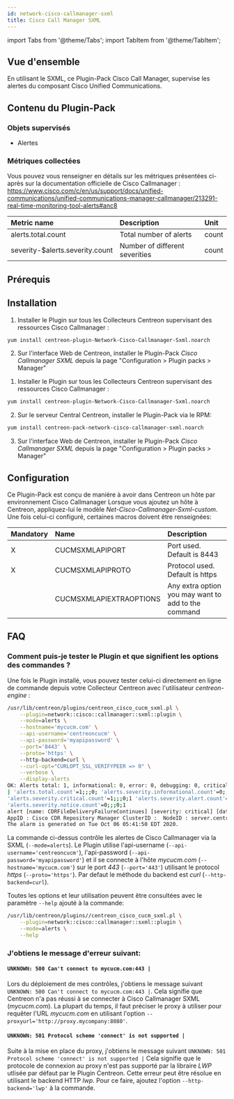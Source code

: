 ```yaml
---
id: network-cisco-callmanager-sxml
title: Cisco Call Manager SXML
---
```

import Tabs from '@theme/Tabs';
import TabItem from '@theme/TabItem';


## Vue d'ensemble

En utilisant le SXML, ce Plugin-Pack Cisco Call Manager, supervise les alertes du composant Cisco Unified Communications.

## Contenu du Plugin-Pack

### Objets supervisés

* Alertes

### Métriques collectées

Vous pouvez vous renseigner en détails sur les métriques présentées ci-après sur la documentation officielle 
de Cisco Callmanager : https://www.cisco.com/c/en/us/support/docs/unified-communications/unified-communications-manager-callmanager/213291-real-time-monitoring-tool-alerts#anc8

<Tabs groupId="sync">
<TabItem value="Alerts" label="Alerts">

| Metric name                      | Description                         | Unit  |
| :------------------------------- | :---------------------------------- | :---- |
| alerts.total.count               | Total number of alerts              | count |
| severity-$alerts.severity.count  | Number of different severities      | count |

</TabItem>
</Tabs>

## Prérequis

## Installation

<Tabs groupId="sync">
<TabItem value="Online License" label="Online License">

1. Installer le Plugin sur tous les Collecteurs Centreon supervisant des ressources Cisco Callmanager :

```bash
yum install centreon-plugin-Network-Cisco-Callmanager-Sxml.noarch
```

2. Sur l'interface Web de Centreon, installer le Plugin-Pack *Cisco Callmanager SXML* depuis la page "Configuration > Plugin packs > Manager"

</TabItem>
<TabItem value="Offline License" label="Offline License">

1. Installer le Plugin sur tous les Collecteurs Centreon supervisant des ressources Cisco Callmanager :

```bash
yum install centreon-plugin-Network-Cisco-Callmanager-Sxml.noarch
```

2. Sur le serveur Central Centreon, installer le Plugin-Pack via le RPM:

```bash
yum install centreon-pack-network-cisco-callmanager-sxml.noarch
```

3. Sur l'interface Web de Centreon, installer le Plugin-Pack *Cisco Callmanager SXML* depuis la page "Configuration > Plugin packs > Manager"

</TabItem>
</Tabs>

## Configuration

Ce Plugin-Pack est conçu de manière à avoir dans Centreon un hôte par environnement Cisco Callmanager
Lorsque vous ajoutez un hôte à Centreon, appliquez-lui le modèle *Net-Cisco-Callmanager-Sxml-custom*.
Une fois celui-ci configuré, certaines macros doivent être renseignées:

| Mandatory   | Name                     | Description                                         |
| :---------- | :----------------------- | :-------------------------------------------------- |
| X           | CUCMSXMLAPIPORT          | Port used. Default is 8443                          |          
| X           | CUCMSXMLAPIPROTO         | Protocol used. Default is https                     |
|             | CUCMSXMLAPIEXTRAOPTIONS  | Any extra option you may want to add to the command |

## FAQ

### Comment puis-je tester le Plugin et que signifient les options des commandes ?

Une fois le Plugin installé, vous pouvez tester celui-ci directement en ligne de commande depuis votre Collecteur Centreon avec l'utilisateur *centreon-engine* :

```bash
/usr/lib/centreon/plugins/centreon_cisco_cucm_sxml.pl \
    --plugin=network::cisco::callmanager::sxml::plugin \
	--mode=alerts \
	--hostname='mycucm.com' \
	--api-username='centreoncucm' \
	--api-password='myapipassword' \
	--port='8443' \
	--proto='https' \ 
	--http-backend=curl \
	--curl-opt="CURLOPT_SSL_VERIFYPEER => 0" \
	--verbose \
	--display-alerts
OK: Alerts total: 1, informational: 0, error: 0, debugging: 0, critical: 1, alert: 0, warning: 0, emergency: 0, notice: 0 
| 'alerts.total.count'=1;;;0; 'alerts.severity.informational.count'=0;;;0;1 'alerts.severity.error.count'=0;;;0;1 'alerts.severity.debugging.count'=0;;;0;1 
'alerts.severity.critical.count'=1;;;0;1 'alerts.severity.alert.count'=0;;;0;1 'alerts.severity.warning.count'=0;;;0;1 'alerts.severity.emergency.count'=0;;;0;1 
'alerts.severity.notice.count'=0;;;0;1
alert [name: CDRFileDeliveryFailureContinues] [severity: critical] [date: Tue Oct  6 05:42:12 2020]:  BillingServerAddress : 172.28.172.105 
AppID : Cisco CDR Repository Manager ClusterID :  NodeID : server.centreon.com  TimeStamp : Tue Oct 06 05:41:50 EDT 2020. 
The alarm is generated on Tue Oct 06 05:41:50 EDT 2020.	
```

La commande ci-dessus contrôle les alertes de Cisco Callmanager via la SXML (```--mode=alerts```).
Le Plugin utilise l'api-username (```--api-username='centreoncucm'```), l'api-password (```--api-password='myapipassword'```)
et il se connecte à l'hôte _mycucm.com_ (```--hostname='mycucm.com'```) 
sur le port _443_ (```--port='443'```) utilisant le protocol _https_ (```--proto='https'```).
Par defaut le méthode du backend est _curl_ (```--http-backend=curl```).

Toutes les options et leur utilisation peuvent être consultées avec le paramètre ```--help``` ajouté à la commande:

```bash
/usr/lib/centreon/plugins//centreon_cisco_cucm_sxml.pl \
	--plugin=network::cisco::callmanager::sxml::plugin \
	--mode=alerts \
	--help
```

### J'obtiens le message d'erreur suivant: 

#### ```UNKNOWN: 500 Can't connect to mycucm.com:443 |```

Lors du déploiement de mes contrôles, j'obtiens le message suivant ```UNKNOWN: 500 Can't connect to mycucm.com:443 |```.
Cela signifie que Centreon n'a pas réussi à se connecter à Cisco Callmanager SXML (*mycucm.com*).
La plupart du temps, il faut préciser le proxy à utiliser pour requêter l'URL *mycucm.com* en utilisant l'option ```--proxyurl='http://proxy.mycompany:8080'```.

#### ```UNKNOWN: 501 Protocol scheme 'connect' is not supported |``` 

Suite à la mise en place du proxy, j'obtiens le message suivant ```UNKNOWN: 501 Protocol scheme 'connect' is not supported |```
Cela signifie que le protocole de connexion au proxy n'est pas supporté par la libraire *LWP* utlisée par défaut par le Plugin Centreon.
Cette erreur peut être résolue en utilisant le backend HTTP *lwp*. Pour ce faire, ajoutez l'option ```--http-backend='lwp'``` à la commande.

